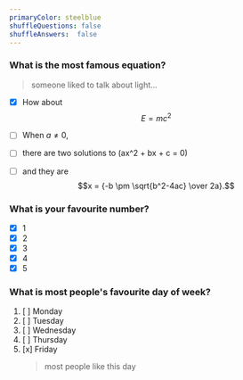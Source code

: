```yaml
---
primaryColor: steelblue
shuffleQuestions: false
shuffleAnswers:  false
---
```


### What is the most famous equation?

> someone liked to talk about light... 

- [x] How about $$E = mc^2$$ 
- [ ] When $a \ne 0$,  
- [ ] there are two solutions to \(ax^2 + bx + c = 0\)  
- [ ] and they are $$x = {-b \pm \sqrt{b^2-4ac} \over 2a}.$$


### What is your favourite number?

- [x] 1
- [x] 2
- [x] 3
- [x] 4
- [x] 5

### What is most people's favourite day of week?

1. [ ] Monday
1. [ ] Tuesday
1. [ ] Wednesday 
1. [ ] Thursday
1. [x] Friday
    > most people like this day
